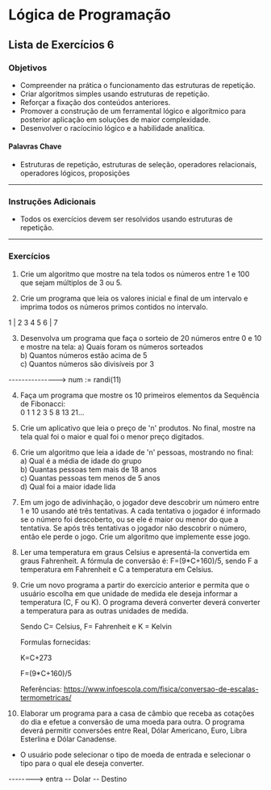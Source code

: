 # Lógica de Programação 
## Lista de Exercícios 6
### Objetivos
- Compreender na prática o funcionamento das estruturas de repetição.  
- Criar algoritmos simples usando estruturas de repetição. 
- Reforçar a fixação dos conteúdos anteriores. 
- Promover a construção de um ferramental lógico e algorítmico para posterior aplicação em soluções de maior complexidade.
- Desenvolver o racíocinio lógico e a habilidade analítica. 
#### Palavras Chave  
- Estruturas de repetição, estruturas de seleção, operadores relacionais, operadores lógicos, proposições
---

### Instruções Adicionais 
- Todos os exercícios devem ser resolvidos usando estruturas de repetição.

---
### Exercícios  
1. Crie um algoritmo que mostre na tela todos os números entre 1 e 100 que sejam múltiplos de 3 ou 5.

2. Crie um programa que leia os valores inicial e final de um intervalo e imprima todos os números primos contidos no intervalo. 

1  | 2  3  4  5  6 | 7


3. Desenvolva um programa que faça o sorteio de 20 números entre 0 e 10 e mostre na tela:
a) Quais foram os números sorteados  
b) Quantos números estão acima de 5  
c) Quantos números são divisíveis por 3  

---------------> num := randi(11)

4. Faça um programa que mostre os 10 primeiros elementos da Sequência de Fibonacci:  
0 1 1 2 3 5 8 13 21...

5. Crie um aplicativo que leia o preço de 'n' produtos. No final, mostre na tela qual foi o maior e qual foi o menor preço digitados.

6. Crie um algoritmo que leia a idade de 'n' pessoas, mostrando no final:  
a) Qual é a média de idade do grupo  
b) Quantas pessoas tem mais de 18 anos  
c) Quantas pessoas tem menos de 5 anos  
d) Qual foi a maior idade lida  

7. Em um jogo de adivinhação, o jogador deve descobrir um número entre 1 e 10 usando até três tentativas. A cada tentativa o jogador é informado se o número foi descoberto, ou se ele é maior ou menor do que a tentativa. Se após três tentativas o jogador não descobrir o número, então ele perde o jogo. Crie um algoritmo que implemente esse jogo.


8. Ler uma temperatura em graus Celsius e apresentá-la convertida em graus Fahrenheit. A fórmula de conversão é: F=(9*C+160)/5, sendo F a temperatura em Fahrenheit e C a temperatura em Celsius. 

9. Crie um novo programa a partir do exercício anterior e permita que o usuário escolha em que unidade de medida ele deseja informar a temperatura (C, F ou K). O programa deverá converter deverá converter a temperatura para as outras unidades de medida. 

    Sendo C= Celsius, F= Fahrenheit e K = Kelvin 

    Formulas fornecidas: 

    K=C+273

    F=(9*C+160)/5

    Referências: https://www.infoescola.com/fisica/conversao-de-escalas-termometricas/

10. Elaborar um programa para a casa de câmbio que receba as cotações do dia e efetue a conversão de uma moeda para outra. O programa deverá permitir conversões entre Real, Dólar Americano, Euro, Libra Esterlina e Dólar Canadense. 
- O usuário pode selecionar o tipo de moeda de entrada e selecionar o tipo para o qual ele deseja converter.

--------> entra -- Dolar -- Destino 


